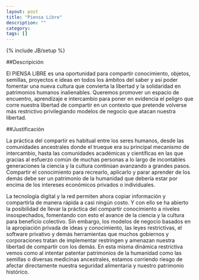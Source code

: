 ```yaml
---
layout: post
title: "Piensa Libre"
description: ""
category: 
tags: []
---
```

{% include JB/setup %}


##Descripición

El PIENSA LIBRE es una oportunidad para compartir conocimiento, objetos, semillas, proyectos e ideas en todos los ámbitos del saber y así poder fomentar una nueva cultura que convierta la libertad y la solidaridad en patrimonios humanos inalienables. Queremos promover un espacio de encuentro, aprendizaje e intercambio para poner en evidencia el peligro que corre nuestra libertad de compartir en un contexto que pretende volverse más restrictivo privilegiando modelos de negocio que atacan nuestra libertad.

##Justificación

La práctica del compartir es habitual entre los seres humanos, desde las comunidades ancestrales donde el trueque era su principal mecanismo de intercambio, hasta las comunidades académicas y científicas en las que gracias al esfuerzo común de muchas personas a lo largo de incontables generaciones la ciencia y la cultura continúan avanzando a grandes pasos. Compartir el conocimiento para recrearlo, aplicarlo y parar aprender de los demás debe ser un patrimonio de la humanidad que debería estar por encima de los intereses económicos privados o individuales. 

La tecnología digital y la red permiten ahora copiar información y compartirla de manera rápida a casi ningún costo. Y con ello se ha abierto la posibilidad de llevar la práctica del compartir conocimiento a niveles insospechados, fomentando con esto el avance de la ciencia y la cultura para beneficio colectivo. Sin embargo, los modelos de negocio basados en la apropiación privada de ideas y conocimiento, las leyes restrictivas, el software privativo y demás herramientas que muchos gobiernos y corporaciones tratan de implementar restringen y amenazan nuestra libertad de compartir con los demás. En esta misma dinámica restrictiva vemos como al intentar patentar patrimonios de la humanidad como las semillas o diversas medicinas ancestrales, estamos corriendo riesgo de afectar directamente nuestra seguridad alimentaria y nuestro patrimonio histórico.

